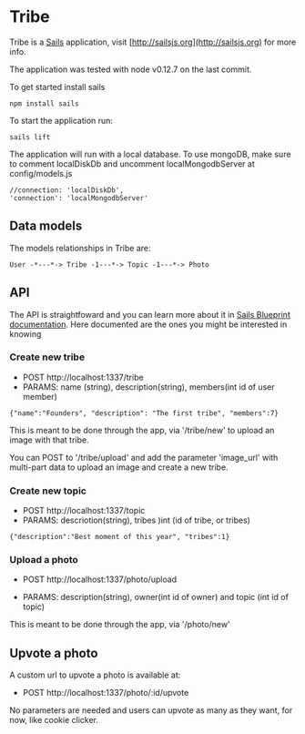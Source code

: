 # Tribe

Tribe is a [Sails](http://sailsjs.org) application, visit [http://sailsjs.org](http://sailsjs.org) for more info.

The application was tested with node v0.12.7 on the last commit.

To get started install sails

```
npm install sails
```

To start the application run:

```
sails lift
```

The application will run with a local database. To use mongoDB, make sure to comment localDiskDb and uncomment localMongodbServer at config/models.js

```
//connection: 'localDiskDb',
'connection': 'localMongodbServer'
```

## Data models

The models relationships in Tribe are:

```
User -*---*-> Tribe -1---*-> Topic -1---*-> Photo
```

## API

The API is straightfoward and you can learn more about it in [Sails Blueprint documentation](http://sailsjs.org/documentation/reference/blueprint-api#?blueprint-actions). Here documented are the ones you might be interested in knowing

### Create new tribe

* POST http://localhost:1337/tribe
* PARAMS: name (string), description(string), members(int id of user member)

```
{"name":"Founders", "description": "The first tribe", "members":7}
```

This is meant to be done through the app, via '/tribe/new' to upload an image with that tribe.

You can POST to '/tribe/upload' and add the parameter 'image_url' with multi-part data to upload an image and create a new tribe.

### Create new topic

* POST http://localhost:1337/topic
* PARAMS: descriotion(string), tribes )int (id of tribe, or tribes)

```
{"description":"Best moment of this year", "tribes":1}
```

### Upload a photo

* POST http://localhost:1337/photo/upload

* PARAMS: description(string), owner(int id of owner) and topic (int id of topic)

This is meant to be done through the app, via '/photo/new'

## Upvote a photo

A custom url to upvote a photo is available at:

* POST http://localhost:1337/photo/:id/upvote

No parameters are needed and users can upvote as many as they want, for now, like cookie clicker.
